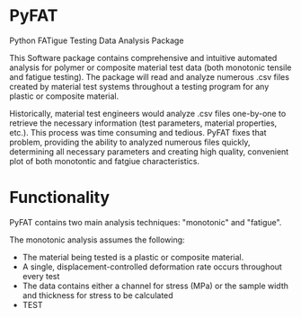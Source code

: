 # PyFAT
Python FATigue Testing Data Analysis Package

This Software package contains comprehensive and intuitive automated analysis for 
polymer or composite material test data (both monotonic tensile and fatigue testing). 
The package will read and analyze numerous .csv files created by material test systems 
throughout a testing program for any plastic or composite material.

Historically, material test engineers would analyze .csv files one-by-one to retrieve
the necessary information (test parameters, material properties, etc.). This process
was time consuming and tedious. PyFAT fixes that problem, providing the ability to 
analyzed numerous files quickly, determining all necessary parameters and creating
high quality, convenient plot of both monotontic and fatgiue characteristics.

# Functionality 
PyFAT contains two main analysis techniques: "monotonic" and "fatigue".

The monotonic analysis assumes the following:
* The material being tested is a plastic or composite material.
* A single, displacement-controlled deformation rate occurs throughout every test
* The data contains either a channel for stress (MPa) or the sample width and thickness for stress to be calculated
* TEST


